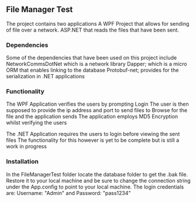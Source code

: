 ## File Manager Test 
The project contains two applications
    A WPF Project that allows for sending of file over a network.
    ASP.NET that reads the files that have been sent.
### Dependencies
Some of the dependencies that have been used on this project include
NetworkCommsDotNet which is a network library
Dapper; which is a micro ORM that enables linking to the database
Protobuf-net; provides for the serialization in .NET applications
### Functionality
The WPF Application verifies the users by prompting Login
The user is then supposed to provide the ip address and port to send files to
Browse for the file and the application sends
The application employs MD5 Encryption whilst verifying the users

The .NET Application requires the users to login before viewing the sent files
The functionality for this however is yet to be complete but is still a work in progress
### Installation
In the FileManagerTest folder locate the database folder to get the .bak file.
Restore it to your local machine and be sure to change the connection string under the App.config to point to your local machine.
The login credentials are: Username: "Admin" and Password: "pass1234"
